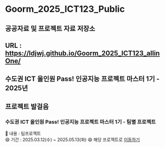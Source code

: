 # Goorm_2025_ICT123_Public


## 공공자료 및 프로젝트 자료 저장소
## URL : https://ldjwj.github.io/Goorm_2025_ICT123_allinOne/



## 수도권 ICT 올인원 Pass! 인공지능 프로젝트 마스터 1기 - 2025년

## 프로젝트 발걸음 

### 수도권 ICT 올인원 Pass! 인공지능 프로젝트 마스터 1기 - 팀별 프로젝트
🔭 내용 : 팀프로젝트  <br>
😄 기간 : 2025.03.12(수) ~ 2025.05.13(화)
😄 해당 프로젝트로 [이동하기](https://github.com/LDJWJ/Goorm_2024_ICT23_allinOne/tree/main/04_Project_Fourth)  




<!--
**LDJWJ/LDJWJ** is a ✨ _special_ ✨ repository because its `README.md` (this file) appears on your GitHub profile.

Here are some ideas to get you started:

- 🔭 I’m currently working on ...
- 🌱 I’m currently learning ...
- 👯 I’m looking to collaborate on ...
- 🤔 I’m looking for help with ...
- 💬 Ask me about ...
- 📫 How to reach me: ...
- 😄 Pronouns: ...
- ⚡ Fun fact: ...
-->
